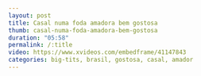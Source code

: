 ```yaml
---
layout: post
title: Casal numa foda amadora bem gostosa
thumb: casal-numa-foda-amadora-bem-gostosa
duration: "05:58"
permalink: /:title
video: https://www.xvideos.com/embedframe/41147843
categories: big-tits, brasil, gostosa, casal, amador
---
```

